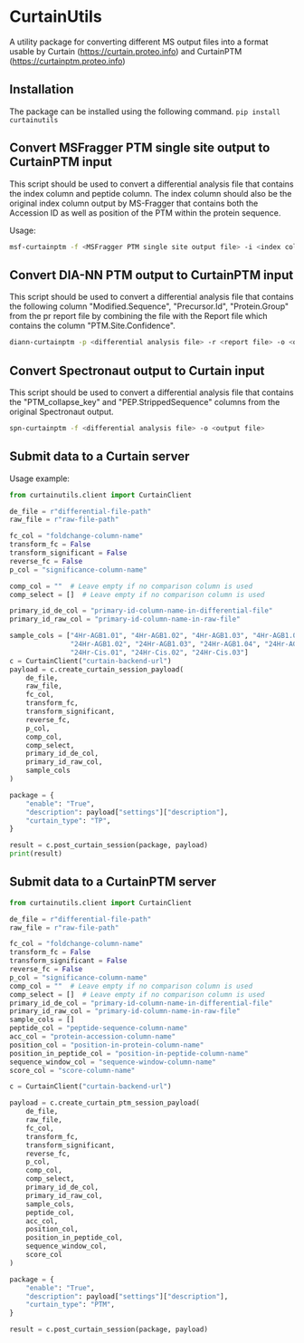 # CurtainUtils
A utility package for converting different MS output files into a format usable by Curtain (https://curtain.proteo.info) and CurtainPTM (https://curtainptm.proteo.info)

## Installation
The package can be installed using the following command.
`pip install curtainutils`

## Convert MSFragger PTM single site output to CurtainPTM input
This script should be used to convert a differential analysis file that contains the index column and peptide column. The index column should also be the original index column output by MS-Fragger that contains both the Accession ID as well as position of the PTM within the protein sequence.

Usage:
```bash
msf-curtainptm -f <MSFragger PTM single site output file> -i <index column with site information> -o <output file> -p <peptide column> -a <fasta file> 
```

## Convert DIA-NN PTM output to CurtainPTM input
This script should be used to convert a differential analysis file that contains the following column "Modified.Sequence", "Precursor.Id", "Protein.Group" from the pr report file by combining the file with the Report file which contains the column "PTM.Site.Confidence".

```bash
diann-curtainptm -p <differential analysis file> -r <report file> -o <output file> -m <modification_of_interests from the Modified.Sequence column>
```

## Convert Spectronaut output to Curtain input
This script should be used to convert a differential analysis file that contains the "PTM_collapse_key" and "PEP.StrippedSequence" columns from the original Spectronaut output.

```bash
spn-curtainptm -f <differential analysis file> -o <output file>
```

## Submit data to a Curtain server
Usage example:

```python
from curtainutils.client import CurtainClient

de_file = r"differential-file-path"
raw_file = r"raw-file-path"

fc_col = "foldchange-column-name"
transform_fc = False
transform_significant = False
reverse_fc = False
p_col = "significance-column-name"

comp_col = ""  # Leave empty if no comparison column is used
comp_select = []  # Leave empty if no comparison column is used

primary_id_de_col = "primary-id-column-name-in-differential-file"
primary_id_raw_col = "primary-id-column-name-in-raw-file"

sample_cols = ["4Hr-AGB1.01", "4Hr-AGB1.02", "4Hr-AGB1.03", "4Hr-AGB1.04", "4Hr-AGB1.05", "24Hr-AGB1.01",
               "24Hr-AGB1.02", "24Hr-AGB1.03", "24Hr-AGB1.04", "24Hr-AGB1.05", "4Hr-Cis.01", "4Hr-Cis.02", "4Hr-Cis.03",
               "24Hr-Cis.01", "24Hr-Cis.02", "24Hr-Cis.03"]
c = CurtainClient("curtain-backend-url")
payload = c.create_curtain_session_payload(
    de_file,
    raw_file,
    fc_col,
    transform_fc,
    transform_significant,
    reverse_fc,
    p_col,
    comp_col,
    comp_select,
    primary_id_de_col,
    primary_id_raw_col,
    sample_cols
)

package = {
    "enable": "True",
    "description": payload["settings"]["description"],
    "curtain_type": "TP",
}

result = c.post_curtain_session(package, payload)
print(result)
```

## Submit data to a CurtainPTM server
```python
from curtainutils.client import CurtainClient

de_file = r"differential-file-path"
raw_file = r"raw-file-path"

fc_col = "foldchange-column-name"
transform_fc = False
transform_significant = False
reverse_fc = False
p_col = "significance-column-name"
comp_col = ""  # Leave empty if no comparison column is used
comp_select = []  # Leave empty if no comparison column is used
primary_id_de_col = "primary-id-column-name-in-differential-file"
primary_id_raw_col = "primary-id-column-name-in-raw-file"
sample_cols = []
peptide_col = "peptide-sequence-column-name"
acc_col = "protein-accession-column-name"
position_col = "position-in-protein-column-name"
position_in_peptide_col = "position-in-peptide-column-name"
sequence_window_col = "sequence-window-column-name"
score_col = "score-column-name"

c = CurtainClient("curtain-backend-url")

payload = c.create_curtain_ptm_session_payload(
    de_file,
    raw_file,
    fc_col,
    transform_fc,
    transform_significant,
    reverse_fc,
    p_col,
    comp_col,
    comp_select,
    primary_id_de_col,
    primary_id_raw_col,
    sample_cols,
    peptide_col,
    acc_col,
    position_col,
    position_in_peptide_col,
    sequence_window_col,
    score_col
)

package = {
    "enable": "True",
    "description": payload["settings"]["description"],
    "curtain_type": "PTM",
}

result = c.post_curtain_session(package, payload)
```